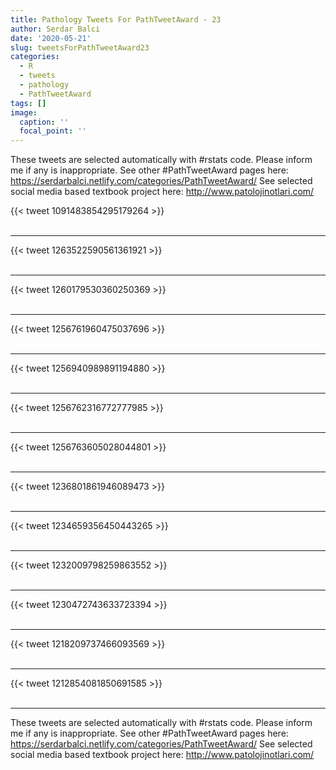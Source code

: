 ```yaml
---
title: Pathology Tweets For PathTweetAward - 23
author: Serdar Balci
date: '2020-05-21'
slug: tweetsForPathTweetAward23
categories:
  - R
  - tweets
  - pathology
  - PathTweetAward
tags: []
image:
  caption: ''
  focal_point: ''
---
```



These tweets are selected automatically with #rstats code. Please inform me if any is inappropriate.
See other #PathTweetAward pages here: https://serdarbalci.netlify.com/categories/PathTweetAward/ 
See selected social media based textbook project here: http://www.patolojinotlari.com/

{{< tweet 1091483854295179264 >}}
<br>
<br>
<hr>
{{< tweet 1263522590561361921 >}}
<br>
<br>
<hr>
{{< tweet 1260179530360250369 >}}
<br>
<br>
<hr>
{{< tweet 1256761960475037696 >}}
<br>
<br>
<hr>
{{< tweet 1256940989891194880 >}}
<br>
<br>
<hr>
{{< tweet 1256762316772777985 >}}
<br>
<br>
<hr>
{{< tweet 1256763605028044801 >}}
<br>
<br>
<hr>
{{< tweet 1236801861946089473 >}}
<br>
<br>
<hr>
{{< tweet 1234659356450443265 >}}
<br>
<br>
<hr>
{{< tweet 1232009798259863552 >}}
<br>
<br>
<hr>
{{< tweet 1230472743633723394 >}}
<br>
<br>
<hr>
{{< tweet 1218209737466093569 >}}
<br>
<br>
<hr>
{{< tweet 1212854081850691585 >}}
<br>
<br>
<hr>


These tweets are selected automatically with #rstats code. Please inform me if any is inappropriate.
See other #PathTweetAward pages here: https://serdarbalci.netlify.com/categories/PathTweetAward/ 
See selected social media based textbook project here: http://www.patolojinotlari.com/
